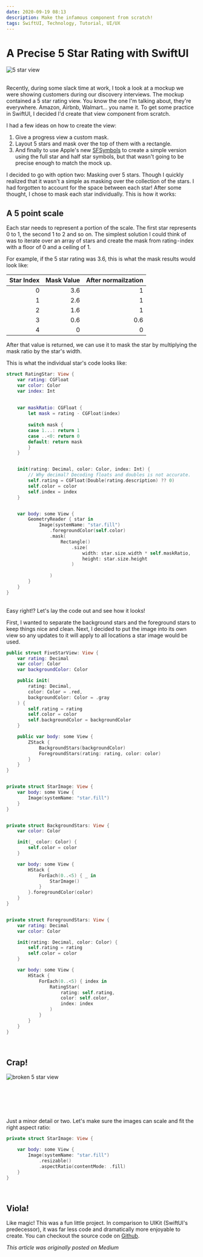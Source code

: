 ```yaml
---
date: 2020-09-19 08:13
description: Make the infamous component from scratch!
tags: SwiftUI, Technology, Tutorial, UI/UX
---
```


# A Precise 5 Star Rating with SwiftUI

<img style="max-width: 300px;" alt="5 star view" src="../../images/5star.png"/>

<br/>
<br/>

Recently, during some slack time at work, I took a look at a mockup we were showing customers during our discovery interviews. The mockup contained a 5 star rating view. You know the one I'm talking about, they're everywhere. Amazon, Airbnb, Walmart… you name it. To get some practice in SwiftUI, I decided I'd create that view component from scratch.

I had a few ideas on how to create the view:

1. Give a progress view a custom mask.
1. Layout 5 stars and mask over the top of them with a rectangle.
1. And finally to use Apple's new [SFSymbols](https://developer.apple.com/design/human-interface-guidelines/sf-symbols/overview/) to create a simple version using the full star and half star symbols, but that wasn't going to be precise enough to match the mock up.

I decided to go with option two: Masking over 5 stars. Though I quickly realized that it wasn't a simple as masking over the collection of the stars. I had forgotten to account for the space between each star! After some thought, I chose to mask each star individually. This is how it works:



## A 5 point scale
Each star needs to represent a portion of the scale. The first star represents 0 to 1, the second 1 to 2 and so on. The simplest solution I could think of was to iterate over an array of stars and create the mask from rating - index with a floor of 0 and a ceiling of 1.

For example, if the 5 star rating was 3.6, this is what the mask results would look like:

| Star Index | Mask Value |  After normailzation |
|--:|--:|--:|
|0 | 3.6 | 1 |
|1 | 2.6 | 1 |
|2 | 1.6 | 1 |
|3 | 0.6 | 0.6 |
|4 | 0 | 0 |

After that value is returned, we can use it to mask the star by multiplying the mask ratio by the star's width.

This is what the individual star's code looks like:

```swift
struct RatingStar: View {
    var rating: CGFloat
    var color: Color
    var index: Int
    
    
    var maskRatio: CGFloat {
        let mask = rating - CGFloat(index)
        
        switch mask {
        case 1...: return 1
        case ..<0: return 0
        default: return mask
        }
    }


    init(rating: Decimal, color: Color, index: Int) {
        // Why decimal? Decoding floats and doubles is not accurate.
        self.rating = CGFloat(Double(rating.description) ?? 0)
        self.color = color
        self.index = index
    }


    var body: some View {
        GeometryReader { star in
            Image(systemName: "star.fill")
                .foregroundColor(self.color)
                .mask(
                    Rectangle()
                        .size(
                            width: star.size.width * self.maskRatio,
                            height: star.size.height
                        )
                    
                )
        }
    }
}
```

<br/>
Easy right!? Let's lay the code out and see how it looks!

First, I wanted to separate the background stars and the foreground stars to keep things nice and clean. Next, I decided to put the image into its own view so any updates to it will apply to all locations a star image would be used.

```swift
public struct FiveStarView: View {
    var rating: Decimal
    var color: Color
    var backgroundColor: Color

    public init(
        rating: Decimal,
        color: Color = .red,
        backgroundColor: Color = .gray
    ) {
        self.rating = rating
        self.color = color
        self.backgroundColor = backgroundColor
    }

    public var body: some View {
        ZStack {
            BackgroundStars(backgroundColor)
            ForegroundStars(rating: rating, color: color)
        }
    }
}


private struct StarImage: View {
    var body: some View {
        Image(systemName: "star.fill")
    }
}


private struct BackgroundStars: View {
    var color: Color

    init(_ color: Color) {
        self.color = color
    }

    var body: some View {
        HStack {
            ForEach(0..<5) { _ in
                StarImage()
            }
        }.foregroundColor(color)
    }
}


private struct ForegroundStars: View {
    var rating: Decimal
    var color: Color

    init(rating: Decimal, color: Color) {
        self.rating = rating
        self.color = color
    }

    var body: some View {
        HStack {
            ForEach(0..<5) { index in
                RatingStar(
                    rating: self.rating,
                    color: self.color,
                    index: index
                )
            }
        }
    }
}
```

<br/>

## Crap!

<img class="left-item" style="max-width: 300px;" alt="broken 5 star view" src="../../images/5star_fail.png"/>

<br/>
<br/>
<br/>
<br/>
<br/>
<br/>

Just a minor detail or two. Let's make sure the images can scale and fit the right aspect ratio:

```swift
private struct StarImage: View {

    var body: some View {
        Image(systemName: "star.fill")
            .resizable()
            .aspectRatio(contentMode: .fill)
    }
}
```
<br/>

<span class="clearfix" style="overflow:auto;"/>

## Viola!
Like magic! This was a fun little project. In comparison to UIKit (SwiftUI's predecessor), it was far less code and dramatically more enjoyable to create. You can checkout the source code on [Github](https://github.com/JZDesign/FiveStarRating_SwiftUI).



_This article was originally posted on Medium_
